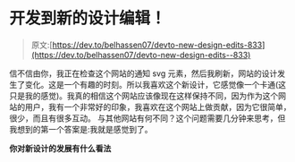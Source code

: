 # 开发到新的设计编辑！

> 原文:[https://dev.to/belhassen07/devto-new-design-edits-833](https://dev.to/belhassen07/devto-new-design-edits--833)

信不信由你，我正在检查这个网站的通知 svg 元素，然后我刷新，网站的设计发生了变化。这是一个有趣的时刻。所以我喜欢这个新设计，它感觉像一个卡通(这只是我的感觉)。我真的相信这个网站应该像现在这样保持不同，因为作为这个网站的用户，我有一个非常好的印象，我喜欢在这个网站上做贡献，因为它很简单，很少，而且有很多互动。
与其他网站有何不同？这个问题需要几分钟来思考，但我想到的第一个答案是:我就是感觉到了。

**你对新设计的发展有什么看法**